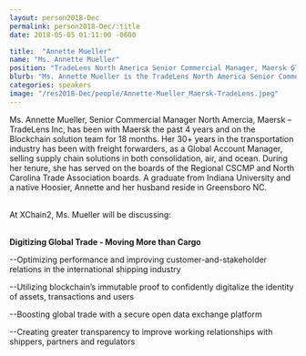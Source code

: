 ```yaml
---
layout: person2018-Dec
permalink: person2018-Dec/:title
date: 2018-05-05 01:11:00 -0600

title:  "Annette Mueller"
name: "Ms. Annette Mueller"
position: "TradeLens North America Senior Commercial Manager, Maersk GTD Inc."
blurb: "Ms. Annette Mueller is the TradeLens North America Senior Commercial Manager at Maersk GTD Inc."
categories: speakers
image: "/res2018-Dec/people/Annette-Mueller_Maersk-TradeLens.jpeg"
---
```

Ms. Annette Mueller, Senior Commercial Manager North Amercia, Maersk – TradeLens Inc, has been with Maersk the past 4 years and on the Blockchain solution team for 18 months. Her 30+ years in the transportation industry has been with freight forwarders, as a Global Account Manager, selling supply chain solutions in both consolidation, air, and ocean. During her tenure, she has served on the boards of the Regional CSCMP and North Carolina Trade Association boards. A graduate from Indiana University and a native Hoosier, Annette and her husband reside in Greensboro NC. 

<br>
At XChain2, Ms. Mueller will be discussing:
<br>
<br>
<p><b>Digitizing Global Trade - Moving More than Cargo</b></p>

<p>--Optimizing performance and improving customer-and-stakeholder relations in the international shipping industry</p>
<p>--Utilizing blockchain’s immutable proof to confidently digitalize the identity of assets, transactions and users</p>
<p>--Boosting global trade with a secure open data exchange platform</p>
<p>--Creating greater transparency to improve working relationships with shippers, partners and regulators</p>
